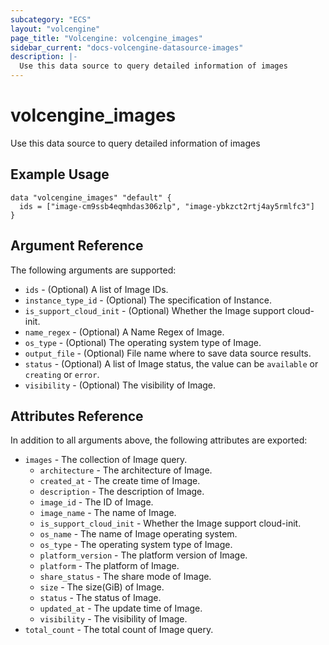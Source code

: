 ```yaml
---
subcategory: "ECS"
layout: "volcengine"
page_title: "Volcengine: volcengine_images"
sidebar_current: "docs-volcengine-datasource-images"
description: |-
  Use this data source to query detailed information of images
---
```

# volcengine_images
Use this data source to query detailed information of images
## Example Usage
```hcl
data "volcengine_images" "default" {
  ids = ["image-cm9ssb4eqmhdas306zlp", "image-ybkzct2rtj4ay5rmlfc3"]
}
```
## Argument Reference
The following arguments are supported:
* `ids` - (Optional) A list of Image IDs.
* `instance_type_id` - (Optional) The specification of  Instance.
* `is_support_cloud_init` - (Optional) Whether the Image support cloud-init.
* `name_regex` - (Optional) A Name Regex of Image.
* `os_type` - (Optional) The operating system type of Image.
* `output_file` - (Optional) File name where to save data source results.
* `status` - (Optional) A list of Image status, the value can be `available` or `creating` or `error`.
* `visibility` - (Optional) The visibility of Image.

## Attributes Reference
In addition to all arguments above, the following attributes are exported:
* `images` - The collection of Image query.
    * `architecture` - The architecture of Image.
    * `created_at` - The create time of Image.
    * `description` - The description of Image.
    * `image_id` - The ID of Image.
    * `image_name` - The name of Image.
    * `is_support_cloud_init` - Whether the Image support cloud-init.
    * `os_name` - The name of Image operating system.
    * `os_type` - The operating system type of Image.
    * `platform_version` - The platform version of Image.
    * `platform` - The platform of Image.
    * `share_status` - The share mode of Image.
    * `size` - The size(GiB) of Image.
    * `status` - The status of Image.
    * `updated_at` - The update time of Image.
    * `visibility` - The visibility of Image.
* `total_count` - The total count of Image query.



